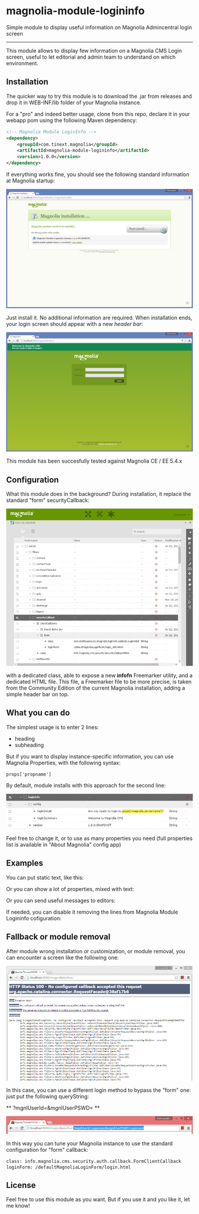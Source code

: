# magnolia-module-logininfo
Simple module to display useful information on Magnolia Admincentral login screen

---
This module allows to display few information on a Magnolia CMS Login screen, useful to let editorial and admin team to understand on which environment.

## Installation

The quicker way to try this module is to download the .jar from releases and drop it in WEB-INF/lib folder of your Magnolia instance.

For a "pro" and indeed better usage, clone from this repo, declare it in your webapp pom using the following Maven dependency: 

```xml
<!-- Magnolia Module LoginInfo -->
<dependency>
    <groupId>com.tinext.magnolia</groupId>
    <artifactId>magnolia-module-logininfo</artifactId>
    <version>1.0.0</version>
</dependency>
```

If everything works fine, you should see the following standard information at Magnolia startup: 

![Magnolia Module Logininfo - Installation 1](https://raw.githubusercontent.com/matteopelucco/magnolia-module-logininfo/master/screenshot-001.png)

Just install it. No additional information are required.
When installation ends, your login screen should appear with a new *header bar*: 

![Magnolia Module Logininfo - Installation 2](https://raw.githubusercontent.com/matteopelucco/magnolia-module-logininfo/master/screenshot-002.png)

This module has been succesfully tested against Magnolia CE / EE 5.4.x

## Configuration

What this module does in the background?
During installation, it replace the standard "form" securityCallback: 

![Magnolia Module Logininfo - Installation 2](https://raw.githubusercontent.com/matteopelucco/magnolia-module-logininfo/master/screenshot-004.png)

with a dedicated class, able to expose a new **infofn** Freemarker utility, and a dedicated HTML file. This file, a Freemarker file to be more precise, is taken from the Community Edition of the current Magnolia installation, adding a simple header bar on top.

## What you can do

The simplest usage is to enter 2 lines: 
- heading
- subheading

But if you want to display instance-specific information, you can use Magnolia Properties, with the following syntax: 

```
props['propname']
```

By default, module installs with this approach for the second line: 

![Magnolia Module Logininfo - First Login](https://raw.githubusercontent.com/matteopelucco/magnolia-module-logininfo/master/screenshot-003.png)

Feel free to change it, or to use as many properties you need (full properties list is available in "About Magnolia" config app)

## Examples

You can put static text, like this: 

Or you can show a lot of properties, mixed with text: 

Or you can send useful messages to editors: 

If needed, you can disable it removing the lines from Magnolia Module Logininfo cofiguration: 

## Fallback or module removal

After module wrong installation or customization, or module removal, you can encounter a screen like the following one: 

![Magnolia Module Logininfo - SecurityCallback error](https://raw.githubusercontent.com/matteopelucco/magnolia-module-logininfo/master/screenshot-005.png)

In this case, you can use a different login method to bypass the "form" one: just put the following queryString:

** ?mgnlUserId=<username>&mgnlUserPSWD=<password> **

![Magnolia Module Logininfo - Alternative login method](https://raw.githubusercontent.com/matteopelucco/magnolia-module-logininfo/master/screenshot-007.png)

In this way you can tune your Magnolia instance to use the standard configuration for "form" callback: 

```
class: info.magnolia.cms.security.auth.callback.FormClientCallback
loginForm: /defaultMagnoliaLoginForm/login.html
```

## License

Feel free to use this module as you want. But if you use it and you like it, let me know!